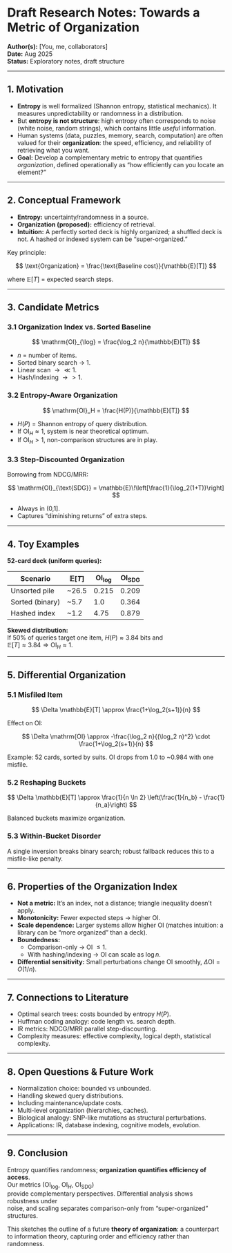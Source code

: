 # Draft Research Notes: Towards a Metric of Organization

**Author(s):** [You, me, collaborators]  
**Date:** Aug 2025  
**Status:** Exploratory notes, draft structure  

---

## 1. Motivation

- **Entropy** is well formalized (Shannon entropy, statistical mechanics). It measures unpredictability or randomness in a distribution.  
- But **entropy is not structure**: high entropy often corresponds to noise (white noise, random strings), which contains little *useful* information.  
- Human systems (data, puzzles, memory, search, computation) are often valued for their **organization**: the speed, efficiency, and reliability of retrieving what you want.  
- **Goal:** Develop a complementary metric to entropy that quantifies *organization*, defined operationally as “how efficiently can you locate an element?”  

---

## 2. Conceptual Framework

- **Entropy:** uncertainty/randomness in a source.  
- **Organization (proposed):** efficiency of retrieval.  
- **Intuition:** A perfectly sorted deck is highly organized; a shuffled deck is not. A hashed or indexed system can be “super-organized.”  

Key principle:  

$$
\text{Organization} = \frac{\text{Baseline cost}}{\mathbb{E}[T]}
$$

where $\mathbb{E}[T]$ = expected search steps.  

---

## 3. Candidate Metrics

### 3.1 Organization Index vs. Sorted Baseline

$$
\mathrm{OI}_{\log} = \frac{\log_2 n}{\mathbb{E}[T]}
$$

- $n$ = number of items.  
- Sorted binary search $\to$ 1.  
- Linear scan $\to \ll 1$.  
- Hash/indexing $\to > 1$.  

### 3.2 Entropy-Aware Organization

$$
\mathrm{OI}_H = \frac{H(P)}{\mathbb{E}[T]}
$$

- $H(P)$ = Shannon entropy of query distribution.  
- If $\mathrm{OI}_H \approx 1$, system is near theoretical optimum.  
- If $\mathrm{OI}_H > 1$, non-comparison structures are in play.  

### 3.3 Step-Discounted Organization

Borrowing from NDCG/MRR:  

$$
\mathrm{OI}_{\text{SDG}} = \mathbb{E}\!\left[\frac{1}{\log_2(1+T)}\right]
$$

- Always in (0,1].  
- Captures “diminishing returns” of extra steps.  

---

## 4. Toy Examples

**52-card deck (uniform queries):**

| Scenario        | $\mathbb{E}[T]$ | $\mathrm{OI}_{\log}$ | $\mathrm{OI}_{\text{SDG}}$ |
|-----------------|-----------------|----------------------|----------------------------|
| Unsorted pile   | ~26.5           | 0.215                | 0.209                      |
| Sorted (binary) | ~5.7            | 1.0                  | 0.364                      |
| Hashed index    | ~1.2            | 4.75                 | 0.879                      |

**Skewed distribution:**  
If 50% of queries target one item, $H(P)\approx 3.84$ bits and  
$\mathbb{E}[T]\approx 3.84 \Rightarrow \mathrm{OI}_H \approx 1$.  

---

## 5. Differential Organization

### 5.1 Misfiled Item

$$
\Delta \mathbb{E}[T] \approx \frac{1+\log_2(s+1)}{n}
$$

Effect on OI:  

$$
\Delta \mathrm{OI} \approx -\frac{\log_2 n}{(\log_2 n)^2} \cdot \frac{1+\log_2(s+1)}{n}
$$

Example: 52 cards, sorted by suits. OI drops from 1.0 to ~0.984 with one misfile.  

### 5.2 Reshaping Buckets

$$
\Delta \mathbb{E}[T] \approx \frac{1}{n \ln 2} \left(\frac{1}{n_b} - \frac{1}{n_a}\right)
$$

Balanced buckets maximize organization.  

### 5.3 Within-Bucket Disorder

A single inversion breaks binary search; robust fallback reduces this to a misfile-like penalty.  

---

## 6. Properties of the Organization Index

- **Not a metric:** It’s an index, not a distance; triangle inequality doesn’t apply.  
- **Monotonicity:** Fewer expected steps $\to$ higher OI.  
- **Scale dependence:** Larger systems allow higher OI (matches intuition: a library can be “more organized” than a deck).  
- **Boundedness:**  
  - Comparison-only $\to$ OI $\le 1$.  
  - With hashing/indexing $\to$ OI can scale as $\log n$.  
- **Differential sensitivity:** Small perturbations change OI smoothly, $\Delta \mathrm{OI} = O(1/n)$.  

---

## 7. Connections to Literature

- Optimal search trees: costs bounded by entropy $H(P)$.  
- Huffman coding analogy: code length vs. search depth.  
- IR metrics: NDCG/MRR parallel step-discounting.  
- Complexity measures: effective complexity, logical depth, statistical complexity.  

---

## 8. Open Questions & Future Work

- Normalization choice: bounded vs unbounded.  
- Handling skewed query distributions.  
- Including maintenance/update costs.  
- Multi-level organization (hierarchies, caches).  
- Biological analogy: SNP-like mutations as structural perturbations.  
- Applications: IR, database indexing, cognitive models, evolution.  

---

## 9. Conclusion

Entropy quantifies randomness; **organization quantifies efficiency of access**.  
Our metrics ($\mathrm{OI}_{\log}$, $\mathrm{OI}_H$, $\mathrm{OI}_{\text{SDG}}$)  
provide complementary perspectives. Differential analysis shows robustness under  
noise, and scaling separates comparison-only from “super-organized” structures.  

This sketches the outline of a future **theory of organization**: a counterpart  
to information theory, capturing order and efficiency rather than randomness.  

